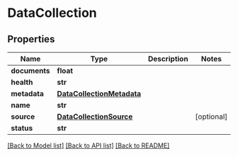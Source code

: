 # DataCollection

## Properties
Name | Type | Description | Notes
------------ | ------------- | ------------- | -------------
**documents** | **float** |  | 
**health** | **str** |  | 
**metadata** | [**DataCollectionMetadata**](DataCollectionMetadata.md) |  | 
**name** | **str** |  | 
**source** | [**DataCollectionSource**](DataCollectionSource.md) |  | [optional] 
**status** | **str** |  | 

[[Back to Model list]](../README.md#documentation-for-models) [[Back to API list]](../README.md#documentation-for-api-endpoints) [[Back to README]](../README.md)


